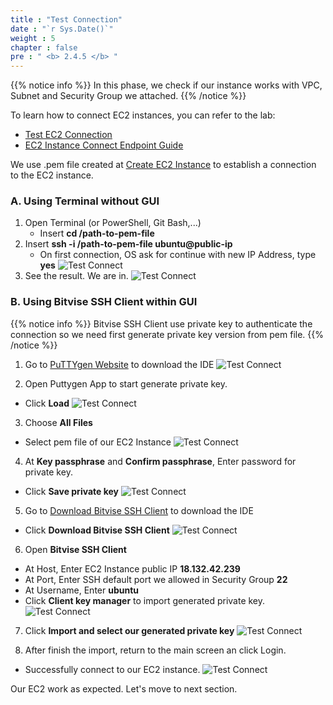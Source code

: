 ```yaml
---
title : "Test Connection"
date : "`r Sys.Date()`"
weight : 5
chapter : false
pre : " <b> 2.4.5 </b> "
---
```


{{% notice info %}}
In this phase, we check if our instance works with VPC, Subnet and Security Group we attached.
{{% /notice %}}

To learn how to connect EC2 instances, you can refer to the lab:

- [Test EC2 Connection](https://www.youtube.com/watch?v=wWu67GyrUNY&list=PLahN4TLWtox2a3vElknwzU_urND8hLn1i&index=42)
- [EC2 Instance Connect Endpoint Guide](https://www.youtube.com/watch?v=7NjNTnXon5s&list=PLahN4TLWtox2a3vElknwzU_urND8hLn1i&index=44)

We use .pem file created at [Create EC2 Instance](/2-Prerequiste/2.4-createec2/2.4.4-createec2linux/) to establish a connection to the EC2 instance.

### A. Using Terminal without GUI
1. Open Terminal (or PowerShell, Git Bash,...)
    + Insert **cd /path-to-pem-file**
2. Insert **ssh -i /path-to-pem-file ubuntu@public-ip**
    + On first connection, OS ask for continue with new IP Address, type **yes**
![Test Connect](/images/2.prerequisite/032-testconnect.png)
3. See the result. We are in.
![Test Connect](/images/2.prerequisite/033-testconnect.png)

### B. Using Bitvise SSH Client within GUI

{{% notice info %}}
Bitvise SSH Client use private key to authenticate the connection so we need first generate private key version from pem file.
{{% /notice %}}

1. Go to [PuTTYgen Website](https://www.puttygen.com/) to download the IDE
![Test Connect](/images/2.prerequisite/034-testconnect.png)

2. Open Puttygen App to start generate private key.
+ Click **Load**
![Test Connect](/images/2.prerequisite/035-testconnect.png)

3. Choose **All Files**
+ Select pem file of our EC2 Instance
![Test Connect](/images/2.prerequisite/036-testconnect.png)

4. At **Key passphrase** and **Confirm passphrase**, Enter password for private key.
+ Click **Save private key**
![Test Connect](/images/2.prerequisite/037-testconnect.png)

5. Go to [Download Bitvise SSH Client](https://bitvise.com/ssh-client-download) to download the IDE
+ Click **Download Bitvise SSH Client**
![Test Connect](/images/2.prerequisite/038-testconnect.png)

6. Open **Bitvise SSH Client**
+ At Host, Enter EC2 Instance public IP **18.132.42.239**
+ At Port, Enter SSH default port we allowed in Security Group **22**
+ At Username, Enter **ubuntu**
+ Click **Client key manager** to import generated private key.
![Test Connect](/images/2.prerequisite/039-testconnect.png)

7. Click **Import and select our generated private key**
![Test Connect](/images/2.prerequisite/040-testconnect.png)

8. After finish the import, return to the main screen an click Login.
+ Successfully connect to our EC2 instance.
![Test Connect](/images/2.prerequisite/041-testconnect.png)

Our EC2 work as expected. Let's move to next section.

